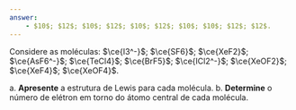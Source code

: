 ```yaml
---
answer:
    - $10$; $12$; $10$; $12$; $10$; $12$; $10$; $10$; $12$; $12$.
---
```


Considere as moléculas: $\ce{I3^-}$; $\ce{SF6}$; $\ce{XeF2}$; $\ce{AsF6^-}$; $\ce{TeCl4}$; $\ce{BrF5}$; $\ce{ICl2^-}$; $\ce{XeOF2}$; $\ce{XeF4}$; $\ce{XeOF4}$.

a. **Apresente** a estrutura de Lewis para cada molécula.
b. **Determine** o número de elétron em torno do átomo central de cada molécula.

